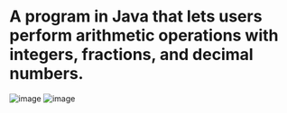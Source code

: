 # A program in Java that lets users perform arithmetic operations with integers, fractions, and decimal numbers.


![image](https://github.com/risea-x/java-fraction-calculator/assets/111414111/5a996e83-b363-4aac-8ad9-a33f69a28e8a)
![image](https://github.com/risea-x/java-fraction-calculator/assets/111414111/e71461f2-acd6-4bb1-ba83-b27bc6939d1d)

